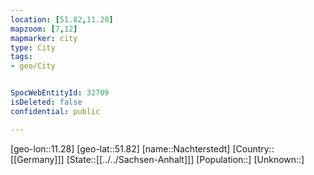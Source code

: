 ```yaml
---
location: [51.82,11.28]
mapzoom: [7,12] 
mapmarker: city 
type: City
tags:
- geo/City


SpocWebEntityId: 32709
isDeleted: false
confidential: public

---
```

[geo-lon::11.28]
[geo-lat::51.82]
[name::Nachterstedt]
[Country::[[Germany]]]
[State::[[../../Sachsen-Anhalt]]]
[Population::]
[Unknown::]

